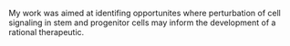 <!--        Clearly state OBJECTIVE -->
My work was aimed at identifing opportunites where perturbation of cell signaling in stem and progenitor cells may inform the development of a rational therapeutic.

<!--    Why is OBJECTIVE worth focusing on -->

<!-- Where is the field at in terms of accomplishing OBJECTIVE -->

<!-- What unique hurdles does OBJECTIVE present -->

<!-- What is my unique contribution to the field in attempting to accomplish OBJECTIVE -->

<!-- How does my approach attempt to address hurdles -->


